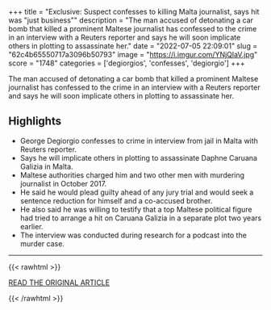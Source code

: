 +++
title = "Exclusive: Suspect confesses to killing Malta journalist, says hit was \"just business\""
description = "The man accused of detonating a car bomb that killed a prominent Maltese journalist has confessed to the crime in an interview with a Reuters reporter and says he will soon implicate others in plotting to assassinate her."
date = "2022-07-05 22:09:01"
slug = "62c4b65550717a3096b50793"
image = "https://i.imgur.com/YNjQlaV.jpg"
score = "1748"
categories = ['degiorgios', 'confesses', 'degiorgio']
+++

The man accused of detonating a car bomb that killed a prominent Maltese journalist has confessed to the crime in an interview with a Reuters reporter and says he will soon implicate others in plotting to assassinate her.

## Highlights

- George Degiorgio confesses to crime in interview from jail in Malta with Reuters reporter.
- Says he will implicate others in plotting to assassinate Daphne Caruana Galizia in Malta.
- Maltese authorities charged him and two other men with murdering journalist in October 2017.
- He said he would plead guilty ahead of any jury trial and would seek a sentence reduction for himself and a co-accused brother.
- He also said he was willing to testify that a top Maltese political figure had tried to arrange a hit on Caruana Galizia in a separate plot two years earlier.
- The interview was conducted during research for a podcast into the murder case.

---

{{< rawhtml >}}
  <p class="article-category">
    <a target="_blank" href="https://www.reuters.com/world/europe/exclusive-suspect-confesses-killing-malta-journalist-says-hit-was-just-business-2022-07-05/">READ THE ORIGINAL ARTICLE</a>
  </p>
{{< /rawhtml >}}
